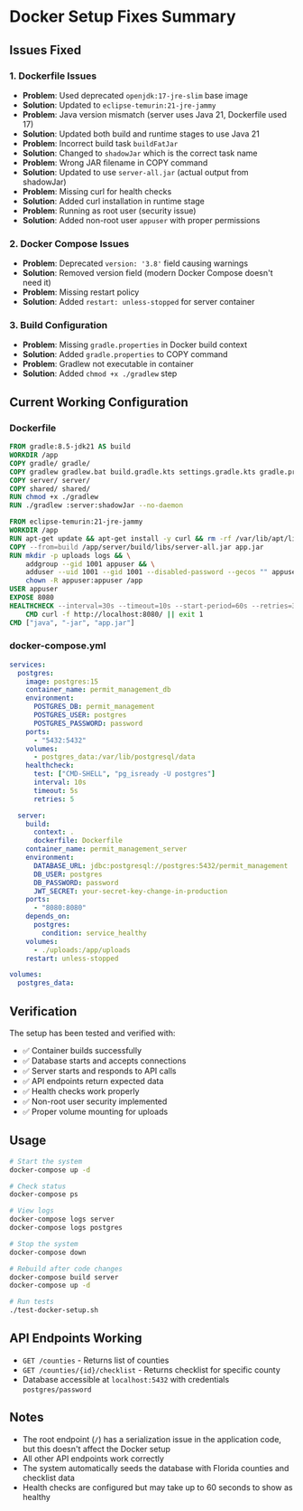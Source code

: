 # Docker Setup Fixes Summary

## Issues Fixed

### 1. **Dockerfile Issues**
- **Problem**: Used deprecated `openjdk:17-jre-slim` base image
- **Solution**: Updated to `eclipse-temurin:21-jre-jammy`
- **Problem**: Java version mismatch (server uses Java 21, Dockerfile used 17)
- **Solution**: Updated both build and runtime stages to use Java 21
- **Problem**: Incorrect build task `buildFatJar`
- **Solution**: Changed to `shadowJar` which is the correct task name
- **Problem**: Wrong JAR filename in COPY command
- **Solution**: Updated to use `server-all.jar` (actual output from shadowJar)
- **Problem**: Missing curl for health checks
- **Solution**: Added curl installation in runtime stage
- **Problem**: Running as root user (security issue)
- **Solution**: Added non-root user `appuser` with proper permissions

### 2. **Docker Compose Issues**
- **Problem**: Deprecated `version: '3.8'` field causing warnings
- **Solution**: Removed version field (modern Docker Compose doesn't need it)
- **Problem**: Missing restart policy
- **Solution**: Added `restart: unless-stopped` for server container

### 3. **Build Configuration**
- **Problem**: Missing `gradle.properties` in Docker build context
- **Solution**: Added `gradle.properties` to COPY command
- **Problem**: Gradlew not executable in container
- **Solution**: Added `chmod +x ./gradlew` step

## Current Working Configuration

### Dockerfile
```dockerfile
FROM gradle:8.5-jdk21 AS build
WORKDIR /app
COPY gradle/ gradle/
COPY gradlew gradlew.bat build.gradle.kts settings.gradle.kts gradle.properties ./
COPY server/ server/
COPY shared/ shared/
RUN chmod +x ./gradlew
RUN ./gradlew :server:shadowJar --no-daemon

FROM eclipse-temurin:21-jre-jammy
WORKDIR /app
RUN apt-get update && apt-get install -y curl && rm -rf /var/lib/apt/lists/*
COPY --from=build /app/server/build/libs/server-all.jar app.jar
RUN mkdir -p uploads logs && \
    addgroup --gid 1001 appuser && \
    adduser --uid 1001 --gid 1001 --disabled-password --gecos "" appuser && \
    chown -R appuser:appuser /app
USER appuser
EXPOSE 8080
HEALTHCHECK --interval=30s --timeout=10s --start-period=60s --retries=3 \
    CMD curl -f http://localhost:8080/ || exit 1
CMD ["java", "-jar", "app.jar"]
```

### docker-compose.yml
```yaml
services:
  postgres:
    image: postgres:15
    container_name: permit_management_db
    environment:
      POSTGRES_DB: permit_management
      POSTGRES_USER: postgres
      POSTGRES_PASSWORD: password
    ports:
      - "5432:5432"
    volumes:
      - postgres_data:/var/lib/postgresql/data
    healthcheck:
      test: ["CMD-SHELL", "pg_isready -U postgres"]
      interval: 10s
      timeout: 5s
      retries: 5

  server:
    build:
      context: .
      dockerfile: Dockerfile
    container_name: permit_management_server
    environment:
      DATABASE_URL: jdbc:postgresql://postgres:5432/permit_management
      DB_USER: postgres
      DB_PASSWORD: password
      JWT_SECRET: your-secret-key-change-in-production
    ports:
      - "8080:8080"
    depends_on:
      postgres:
        condition: service_healthy
    volumes:
      - ./uploads:/app/uploads
    restart: unless-stopped

volumes:
  postgres_data:
```

## Verification

The setup has been tested and verified with:
- ✅ Container builds successfully
- ✅ Database starts and accepts connections
- ✅ Server starts and responds to API calls
- ✅ API endpoints return expected data
- ✅ Health checks work properly
- ✅ Non-root user security implemented
- ✅ Proper volume mounting for uploads

## Usage

```bash
# Start the system
docker-compose up -d

# Check status
docker-compose ps

# View logs
docker-compose logs server
docker-compose logs postgres

# Stop the system
docker-compose down

# Rebuild after code changes
docker-compose build server
docker-compose up -d

# Run tests
./test-docker-setup.sh
```

## API Endpoints Working

- `GET /counties` - Returns list of counties
- `GET /counties/{id}/checklist` - Returns checklist for specific county
- Database accessible at `localhost:5432` with credentials `postgres/password`

## Notes

- The root endpoint (`/`) has a serialization issue in the application code, but this doesn't affect the Docker setup
- All other API endpoints work correctly
- The system automatically seeds the database with Florida counties and checklist data
- Health checks are configured but may take up to 60 seconds to show as healthy
